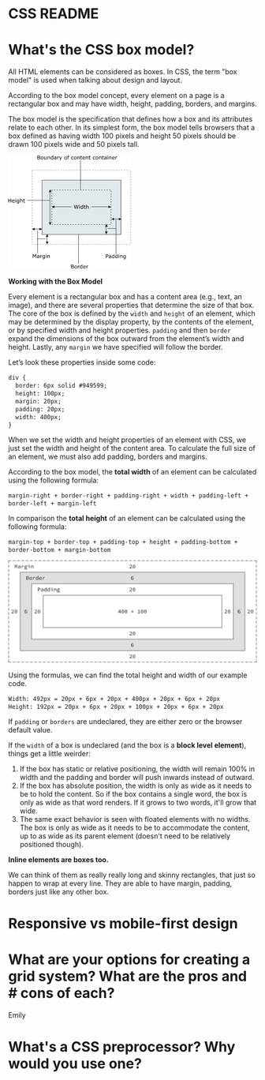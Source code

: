 # CSS README

# What's the CSS box model?

All HTML elements can be considered as boxes. In CSS, the term "box model" is used when talking about design and layout.

According to the box model concept, every element on a page is a rectangular box and may have width, height, padding, borders, and margins.

The box model is the specification that defines how a box and its attributes relate to each other. In its simplest form, the box model tells browsers that a box defined as having width 100 pixels and height 50 pixels should be drawn 100 pixels wide and 50 pixels tall.

![alt text](images/box.png)

**Working with the Box Model**

Every element is a rectangular box and has a content area (e.g., text, an image), and there are several properties that determine the size of that box. The core of the box is defined by the `width` and `height` of an element, which may be determined by the display property, by the contents of the element, or by specified width and height properties. `padding` and then `border` expand the dimensions of the box outward from the element’s width and height. Lastly, any `margin` we have specified will follow the border.

Let’s look these properties inside some code:

```
div {
  border: 6px solid #949599;
  height: 100px;
  margin: 20px;
  padding: 20px;
  width: 400px;
}

```

When we set the width and height properties of an element with CSS, we just set the width and height of the content area.
To calculate the full size of an element, we must also add padding, borders and margins.

According to the box model, the **total width** of an element can be calculated using the following formula:

```
margin-right + border-right + padding-right + width + padding-left + border-left + margin-left
```

In comparison the **total height** of an element can be calculated using the following formula:

```
margin-top + border-top + padding-top + height + padding-bottom + border-bottom + margin-bottom
```
![alt text](images/box-model.png)

Using the formulas, we can find the total height and width of our example code.

```
Width: 492px = 20px + 6px + 20px + 400px + 20px + 6px + 20px
Height: 192px = 20px + 6px + 20px + 100px + 20px + 6px + 20px
```

If `padding` or `borders` are undeclared, they are either zero or the browser default value.

If the `width` of a box is undeclared (and the box is a **block level element**), things get a little weirder:

1. If the box has static or relative positioning, the width will remain 100% in width and the padding and border will push inwards instead of outward.
2. If the box has absolute position, the width is only as wide as it needs to be to hold the content. So if the box contains a single word, the box is only as wide as that word renders. If it grows to two words, it'll grow that wide.
3. The same exact behavior is seen with floated elements with no widths. The box is only as wide as it needs to be to accommodate the content, up to as wide as its parent element (doesn't need to be relatively positioned though).

**Inline elements are boxes too.**

We can think of them as really really long and skinny rectangles, that just so happen to wrap at every line. They are able to have margin, padding, borders just like any other box.

# Responsive vs mobile-first design

# What are your options for creating a grid system? What are the pros and # cons of each?

Emily

# What's a CSS preprocessor? Why would you use one?
